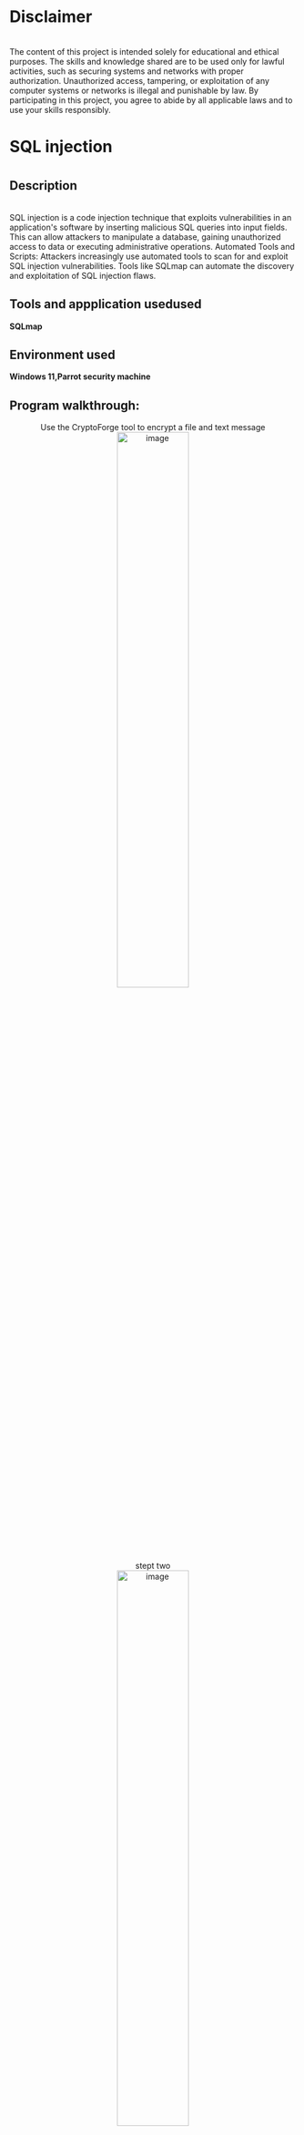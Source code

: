 <h1>Disclaimer</h1>
<br>The content of this project is intended solely for educational and ethical purposes. The skills and knowledge shared are to be used only for lawful activities, such as securing systems and networks with proper authorization. Unauthorized access, tampering, or exploitation of any computer systems or networks is illegal and punishable by law. By participating in this project, you agree to abide by all applicable laws and to use your skills responsibly.</br>
<h1>SQL injection<h1> 
<h2>Description</h2>
<br>SQL injection is a code injection technique that exploits vulnerabilities in an application's software by inserting malicious SQL queries into input fields. This can allow attackers to manipulate a database, gaining unauthorized access to data or executing administrative operations.
  Automated Tools and Scripts: Attackers increasingly use automated tools to scan for and exploit SQL injection vulnerabilities. Tools like SQLmap can automate the discovery and exploitation of SQL injection flaws.
<br/>
<h2>Tools and appplication usedused</h2>
<b>SQLmap </b>
<h2>Environment used</h2>
<b>Windows 11,Parrot security machine</b>
<h2>Program walkthrough:</h2>
<p align="center">
  Use the CryptoForge tool to encrypt a file and text message<br/>
  <img src="https://github.com/karanja26/Cryptography/assets/55892563/73ed8b01-2a1c-48d7-944c-966ca15de992" alt="image" style="width: 50%; height: auto; display: block; margin: 0 auto;"/>
  <br/>
</p>
<p align="center">
  stept two<br/>
  <img src="https://github.com/karanja26/Cryptography/assets/55892563/777e27c7-d3d0-4e8d-8c3f-7ff8a27f0414" alt="image" style="width: 50%; height: auto; display: block; margin: 0 auto;"/>
  <br/>
</p>



